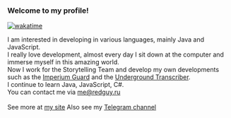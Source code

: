 ### Welcome to my profile!

[![wakatime](https://wakatime.com/badge/user/97930e4c-03cd-45ff-8a9e-30329c30be38.svg)](https://wakatime.com/@97930e4c-03cd-45ff-8a9e-30329c30be38)

I am interested in developing in various languages, mainly Java and JavaScript.<br>
I really love development, almost every day I sit down at the computer and immerse myself in this amazing world.<br>
Now I work for the Storytelling Team and develop my own developments such as the [Imperium Guard](https://t.me/imperium_guard_bot) and the [Underground Transcriber](https://t.me/PWVoiceBot).<br>
I continue to learn Java, JavaScript, C#.<br>
You can contact me via me@redguy.ru<br><br>
See more at [my site](https://redguy.org)
Also see my [Telegram channel](https://t.me/sleeplesscode)
